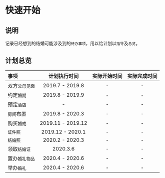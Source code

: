 # 快速开始

## 说明

记录已经想到的结婚可能涉及到的`待办事项`，用以给计划以`指导`及`总览`。

## 计划总览

事项 | 计划执行时间 | 实际开始时间 | 实际完成时间
:- | :-: | :-: | :-:
双方`父母见面` | 2019.7 - 2019.8 | - | -
约定`婚期` | 2019.8 - 2019.9 | - | -
预定`酒店` | - | - | -
`房间`布置 | 2019.8 - 2020.3 | - | -
购买`婚戒` | 2019.11 - 2019.12 | - | -
`证件照` | 2019.12 - 2020.1 | - | -
`结婚照` | 2020.2 - 2020.3 | - | -
领取`结婚证` | 2020.3.6 | - | -
置办`婚礼物品` | 2020.4 - 2020.6 | - | -
举办`婚礼` | 2020.4 - 2020.6 | - | -
